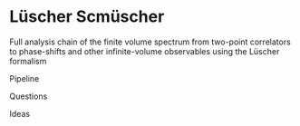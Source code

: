 # Lüscher Scmüscher
Full analysis chain of the finite volume spectrum from two-point correlators to phase-shifts and other infinite-volume observables using the Lüscher formalism

Pipeline

Questions

Ideas
